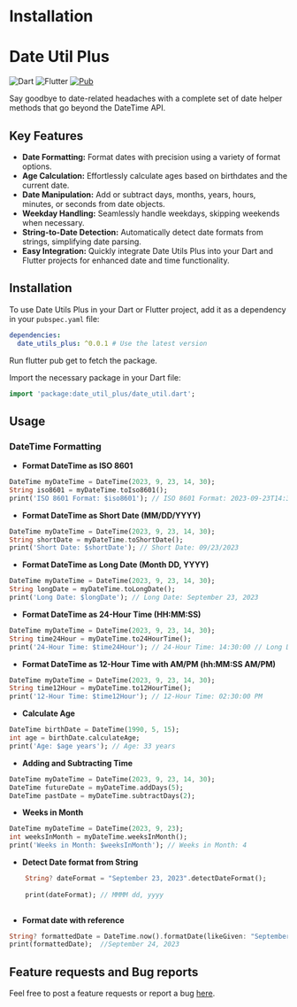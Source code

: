 

# Installation


# Date Util Plus

![Dart](https://img.shields.io/badge/Dart-2.1.0+-blue.svg)
![Flutter](https://img.shields.io/badge/Flutter-2.0+-blue.svg)
[![Pub](https://img.shields.io/pub/v/date_utils_plus.svg)](https://pub.dev/packages/date_util_plus)


 Say goodbye to date-related headaches with a complete set of date helper methods that go beyond the DateTime API.

## Key Features

- **Date Formatting:** Format dates with precision using a variety of format options.
- **Age Calculation:** Effortlessly calculate ages based on birthdates and the current date.
- **Date Manipulation:** Add or subtract days, months, years, hours, minutes, or seconds from date objects.
- **Weekday Handling:** Seamlessly handle weekdays, skipping weekends when necessary.
- **String-to-Date Detection:** Automatically detect date formats from strings, simplifying date parsing.
- **Easy Integration:** Quickly integrate Date Utils Plus into your Dart and Flutter projects for enhanced date and time functionality.

## Installation

To use Date Utils Plus in your Dart or Flutter project, add it as a dependency in your `pubspec.yaml` file:

```yaml
dependencies:
  date_utils_plus: ^0.0.1 # Use the latest version
```
Run flutter pub get to fetch the package.

Import the necessary package in your Dart file:

```dart
import 'package:date_util_plus/date_util.dart';
```

## Usage 

### DateTime Formatting

- **Format DateTime as ISO 8601**
```dart
DateTime myDateTime = DateTime(2023, 9, 23, 14, 30);
String iso8601 = myDateTime.toIso8601();
print('ISO 8601 Format: $iso8601'); // ISO 8601 Format: 2023-09-23T14:30:00.000
```

- **Format DateTime as Short Date (MM/DD/YYYY)**
```dart
DateTime myDateTime = DateTime(2023, 9, 23, 14, 30);
String shortDate = myDateTime.toShortDate();
print('Short Date: $shortDate'); // Short Date: 09/23/2023
```

- **Format DateTime as Long Date (Month DD, YYYY)**
```dart
DateTime myDateTime = DateTime(2023, 9, 23, 14, 30);
String longDate = myDateTime.toLongDate();
print('Long Date: $longDate'); // Long Date: September 23, 2023
```

- **Format DateTime as 24-Hour Time (HH:MM:SS)**
```dart
DateTime myDateTime = DateTime(2023, 9, 23, 14, 30);
String time24Hour = myDateTime.to24HourTime();
print('24-Hour Time: $time24Hour'); // 24-Hour Time: 14:30:00 // Long Date: September 23, 2023
```

- **Format DateTime as 12-Hour Time with AM/PM (hh:MM:SS AM/PM)**
```dart
DateTime myDateTime = DateTime(2023, 9, 23, 14, 30);
String time12Hour = myDateTime.to12HourTime();
print('12-Hour Time: $time12Hour'); // 12-Hour Time: 02:30:00 PM
```

- **Calculate Age**
```dart
DateTime birthDate = DateTime(1990, 5, 15);
int age = birthDate.calculateAge;
print('Age: $age years'); // Age: 33 years
```

- **Adding and Subtracting Time**
```dart
DateTime myDateTime = DateTime(2023, 9, 23, 14, 30);
DateTime futureDate = myDateTime.addDays(5);
DateTime pastDate = myDateTime.subtractDays(2); 
```


- **Weeks in Month**
```dart
DateTime myDateTime = DateTime(2023, 9, 23);
int weeksInMonth = myDateTime.weeksInMonth();
print('Weeks in Month: $weeksInMonth'); // Weeks in Month: 4 
```

- **Detect Date format from String**
```dart
    String? dateFormat = "September 23, 2023".detectDateFormat();
  
    print(dateFormat); // MMMM dd, yyyy
   
```



- **Format date with reference**
```dart
String? formattedDate = DateTime.now().formatDate(likeGiven: "September 23, 2023");
print(formattedDate);  //September 24, 2023
```


## Feature requests and Bug reports

Feel free to post a feature requests or report a bug [here](https://github.com/Oauth-Celestial/date_util_plus/issues).



